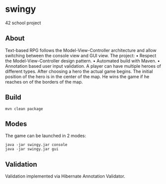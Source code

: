 # swingy
42 school project

## About
Text-based RPG follows the Model-View-Controller architecture and allow switching between the console view and GUI view.
The project:
• Respect the Model-View-Controller design pattern. 
• Automated build with Maven.
• Annotation based user input validation.
A player can have multiple heroes of different types. After choosing a hero the actual game begins. The initial position of the hero is in the center of the map. He wins the game if he reaches on of the borders of the map.

## Build
``` 
mvn clean package
```

## Modes
The game can be launched in 2 modes:
``` 
java -jar swingy.jar console
java -jar swingy.jar gui
```

## Validation
Validation implemented via Hibernate Annotation Validator.